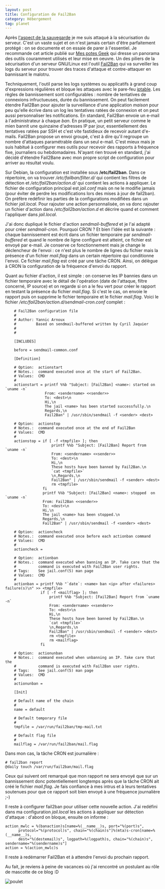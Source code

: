```yaml
---
layout: post
title: Configuration de Fail2Ban
category: Hébergement
tag: planet
---
```


Après [l'aspect de la
sauvegarde](http://blogduyax.madyanne.fr/deploiement-et-sauvegarde.html) je me
suis attaqué à la sécurisation du serveur.<!-- more --> C'est un vaste sujet et on n'est
jamais certain d'être parfaitement protégé : on se documente et on essaie de
parer à l'essentiel. Je recommande cet article publié sur [Mes potes
Geek](https://mespotesgeek.fr/debian-8-jessie-securisation/) qui dresse un
panorama des outils couramment utilisés et leur mise en oeuvre. Un des piliers
de la sécurisation d'un serveur GNU/Linux est l'outil
[Fail2Ban](http://www.fail2ban.org) qui va surveiller les logs du serveur pour
trouver des traces d'attaque et contre-attaquer en bannissant le malotru.

Techniquement, l'outil parse les logs systèmes ou applicatifs à grand coup
d'expressions régulières et bloque les attaques avec le pare-feu
[iptable](https://fr.wikipedia.org/wiki/Iptables). Les règles de bannissement
sont configurables : nombre de tentatives de connexions infructueuses, durée du
bannissement. On peut facilement étendre Fail2Ban pour ajouter la  surveillance
d'une application *maison* pour peu qu'elle écrive dans un log les tentatives
ratées de connexion et on peut aussi personnaliser les notifications. En
standard, Fail2Ban envoie un e-mail à l'administrateur à chaque *ban*. En
pratique, un petit serveur comme le mien bannit une quinzaine d'adresses IP par
jour, essentiellement des tentatives ratées par SSH et c'est vite fastidieux de
recevoir autant d'e-mails. Fail2Ban propose un envoi groupé, c'est à dire qu'il
regroupe un nombre d'attaques paramétrable dans un seul e-mail. C'est mieux
mais je suis habitué à configurer mes outils pour recevoir des rapports à
fréquence fixe, journaliers ou hebdomadaires. N'ayant rien trouvé en standard,
j'ai décidé d'étendre Fail2Bane avec mon propre script de configuration pour
arriver au résultat voulu.

Sur Debian, la configuration est installée sous **/etc/fail2ban**. Dans ce
répertoire, on va trouver */etc/failban/filter.d/* qui contient les filtres de
détection et */etc/fail2ban/action.d/* qui contient les actions à appliquer.
Le fichier de configuration principal est *jail.conf* mais on ne le modifie
jamais (pour éviter de perdre les modifications lors des mises à jour de
fail2ban). On préfère redéfinir les parties de la configurations modifiées dans
un fichier *jail.local*. Pour rajouter une action personnalisée, on va donc
rajouter un fichier d'action dans */etc/fail2ban/action.d* et décrire quand et
comment l'appliquer dans *jail.local*.

J'ai donc dupliqué le fichier d'action *sendmail-buffered* et je l'ai adapté
pour créer *sendmail-cron*. Pourquoi CRON ? Et bien l'idée est la suivante :
chaque bannissement est écrit dans un fichier temporaire par
*sendmail-buffered* et quand le nombre de ligne configuré est atteint, ce
fichier est envoyé par e-mail. Je conserve ce fonctionnement mais je change le
déclencheur de l'envoi : ce n'est plus le nombre de lignes du fichier mais la
présence d'un fichier *mail.flag* dans un certain répertoire qui conditionne
l'envoi. Ce fichier *mail.flag* est créé par une tâche CRON. Ainsi, on délègue
à CRON la configuration de la fréquence d'envoi du rapport.

Quant au fichier d'action, il est simple : on conserve les IP bannies dans un
fichier temporaire avec le détail de l'opération (date de l'attaque, filtre
concerné, IP source) et on regarde si on a le feu vert pour créer le rapport en
testant la présence du fichier *mail.flag*. Si c'est le cas, on envoie le
rapport puis on supprime le fichier temporaire et le fichier *mail.flag*. Voici
le fichier */etc/fail2ban/action.d/sendmail-cron.conf* complet :

```
    # Fail2Ban configuration file
    #
    # Author: Yannic Arnoux
    #         Based on sendmail-buffered written by Cyril Jaquier
    #
    #

    [INCLUDES]

    before = sendmail-common.conf

    [Definition]

    # Option:  actionstart
    # Notes.:  command executed once at the start of Fail2Ban.
    # Values:  CMD
    #
    actionstart = printf %%b "Subject: [Fail2Ban] <name>: started on `uname -n`
                  From: <sendername> <<sender>>
                  To: <dest>\n
                  Hi,\n
                  The jail <name> has been started successfully.\n
                  Regards,\n
                  Fail2Ban" | /usr/sbin/sendmail -f <sender> <dest>

    # Option:  actionstop
    # Notes.:  command executed once at the end of Fail2Ban
    # Values:  CMD
    #
    actionstop = if [ -f <tmpfile> ]; then
                     printf %%b "Subject: [Fail2Ban] Report from `uname -n`
                     From: <sendername> <<sender>>
                     To: <dest>\n
                     Hi,\n
                     These hosts have been banned by Fail2Ban.\n
                     `cat <tmpfile>`
                     \n,Regards,\n
                     Fail2Ban" | /usr/sbin/sendmail -f <sender> <dest>
                     rm <tmpfile>
                 fi
                 printf %%b "Subject: [Fail2Ban] <name>: stopped  on `uname -n`
                 From: Fail2Ban <<sender>>
                 To: <dest>\n
                 Hi,\n
                 The jail <name> has been stopped.\n
                 Regards,\n
                 Fail2Ban" | /usr/sbin/sendmail -f <sender> <dest>

    # Option:  actioncheck
    # Notes.:  command executed once before each actionban command
    # Values:  CMD
    #
    actioncheck =

    # Option:  actionban
    # Notes.:  command executed when banning an IP. Take care that the
    #          command is executed with Fail2Ban user rights.
    # Tags:    See jail.conf(5) man page
    # Values:  CMD
    #
    actionban = printf %%b "`date`: <name> ban <ip> after <failures> failure(s)\n" >> <tmpfile>
                if [ -f <mailflag> ]; then
                    printf %%b "Subject: [Fail2Ban] Report from `uname -n`
                    From: <sendername> <<sender>>
                    To: <dest>\n
                    Hi,\n
                    These hosts have been banned by Fail2Ban.\n
                    `cat <tmpfile>`
                    \n,Regards,\n
                    Fail2Ban" | /usr/sbin/sendmail -f <sender> <dest>
                    rm <tmpfile>
                    rm <mailflag>
                fi

    # Option:  actionunban
    # Notes.:  command executed when unbanning an IP. Take care that the
    #          command is executed with Fail2Ban user rights.
    # Tags:    See jail.conf(5) man page
    # Values:  CMD
    #
    actionunban =

    [Init]

    # Default name of the chain
    #
    name = default

    # Default temporary file
    #
    tmpfile = /var/run/fail2ban/tmp-mail.txt

    # Default flag file
    #
    mailflag = /var/run/fail2ban/mail.flag
```

Dans mon cas, la tâche CRON est journalière :

``` shell
# fail2ban report
@daily touch /var/run/fail2ban/mail.flag
```

Ceux qui suivent ont remarqué que mon rapport ne sera envoyé que sur un
bannissement donc potentiellement longtemps après que la tâche CRON ait créé le
fichier *mail.flag*. Je fais confiance à mes intrus et à leurs tentatives
soutenues pour que ce rapport soit bien envoyé à une fréquence journalière ;-)

Il reste à configurer fail2ban pour utiliser cette nouvelle action. J'ai
redéfini dans ma configuration *jail.local* les actions à appliquer sur
détection d'attaque : d'abord on bloque, ensuite on informe :

    action_mwlc = %(banaction)s[name=%(__name__)s, port="%(port)s",
          protocol="%(protocol)s", chain="%(chain)s"]%(mta)s-cron[name=%(__name__)s,
          dest="%(destemail)s", logpath=%(logpath)s, chain="%(chain)s", sendername="%(sendername)s"]
    action = %(action_mwlc)s

Il reste à redémarrer Fail2Ban et à attendre l'envoi du prochain rapport.

Au fait, je reviens à peine de vacances où j'ai rencontré un postulant au rôle de mascotte de ce blog :D

![poulet](/images/2015/poulet.jpg)
